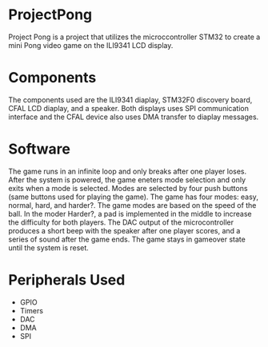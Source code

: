 # ProjectPong
Project Pong is a project that utilizes the microccontroller STM32 to create a mini Pong video game on the ILI9341 LCD display. 

# Components
The components used are the ILI9341 diaplay, STM32F0 discovery board, CFAL LCD diaplay, and a speaker. Both displays uses SPI communication interface and the CFAL device also uses DMA transfer to diaplay messages. 

# Software
The game runs in an infinite loop and only breaks after one player loses. After the system is powered, the game eneters mode selection and only exits when a mode is selected. Modes are selected by four push buttons (same buttons used for playing the game). The game has four modes: easy, normal, hard, and harder?. The game modes are based on the speed of the ball. In the moder Harder?, a pad is implemented in the middle to increase the difficulty for both players. The DAC output of the microcontroller produces a short beep with the speaker after one player scores, and a series of sound after the game ends. The game stays in gameover state until the system is reset. 

# Peripherals Used
- GPIO
- Timers
- DAC
- DMA
- SPI
